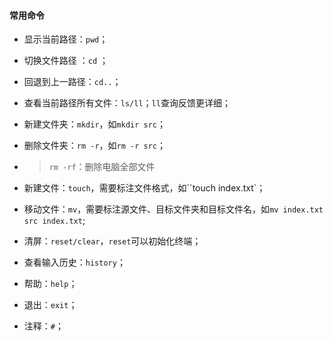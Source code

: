 #### 常用命令

- 显示当前路径：`pwd`；

- 切换文件路径 ：`cd`  ；

- 回退到上一路径：`cd..`；

- 查看当前路径所有文件：`ls/ll`；`ll`查询反馈更详细；

- 新建文件夹：`mkdir`，如`mkdir src`；

- 删除文件夹：`rm -r`，如`rm -r src`；

- > `rm -rf`：删除电脑全部文件

- 新建文件：`touch`，需要标注文件格式，如``touch index.txt`；

- 移动文件：`mv`，需要标注源文件、目标文件夹和目标文件名，如`mv index.txt src index.txt`;

- 清屏：`reset/clear`，`reset`可以初始化终端；

- 查看输入历史：`history`；

- 帮助：`help`；

- 退出：`exit`；

- 注释：`#`；